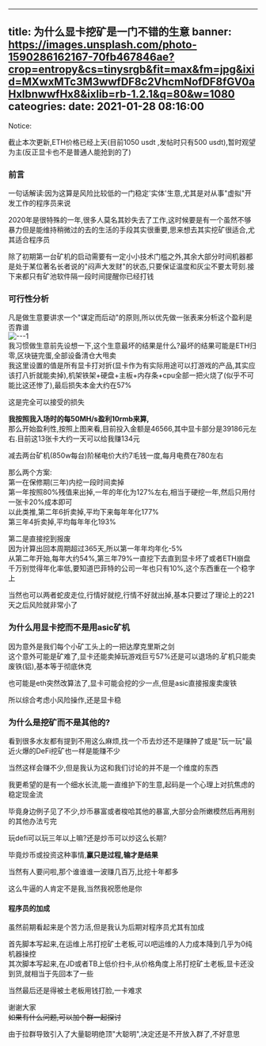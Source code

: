 
---
title: 为什么显卡挖矿是一门不错的生意
banner: https://images.unsplash.com/photo-1590286162167-70fb467846ae?crop=entropy&cs=tinysrgb&fit=max&fm=jpg&ixid=MXwxMTc3M3wwfDF8c2VhcmNofDF8fGV0aHxlbnwwfHx8&ixlib=rb-1.2.1&q=80&w=1080
cateogries: 
date: 2021-01-28 08:16:00
---
<!--kg-card-begin: markdown--><p>Notice:<br>
截止本次更新,ETH价格已经上天(目前1050 usdt ,发帖时只有500 usdt),暂时观望为主(反正显卡也不是普通人能抢到的了)</p>
<h3 id="">前言</h3>
<p>一句话解读:因为这算是风险比较低的一门稳定'实体'生意,尤其是对从事&quot;虚拟&quot;开发工作的程序员来说</p>
<p>2020年是很特殊的一年,很多人莫名其妙失去了工作,这时候要是有一个虽然不够暴力但是能维持稍微过的去的生活的手段其实很重要,思来想去其实挖矿很适合,尤其适合程序员</p>
<p>除了初期第一台矿机的启动需要有一定小小技术门槛之外,其余大部分时间机器都是处于某位著名长者说的&quot;闷声大发财&quot;的状态,只要保证温度和灰尘不要太苛刻.接下来都只有矿池软件隔一段时间提醒你已经打钱</p>
<h3 id="">可行性分析</h3>
<p>凡是做生意要讲求一个&quot;谋定而后动&quot;的原则,所以优先做一张表来分析这个盈利是否靠谱<br>
<img src="/images/2020/12/---1.png" alt="---1" loading="lazy"><br>
我习惯做生意前先设想一下,这个生意最坏的结果是什么?最坏的结果可能是ETH归零,区块链完蛋,全部设备清仓大甩卖<br>
我这里设置的值是所有显卡打对折(显卡作为有实际用途可以打游戏的产品,其实应该打八折就能卖掉),机架铁架+硬盘+主板+内存条+cpu全部一把火烧了(似乎不可能比这还惨了),最后损失本金大约在57%</p>
<p>这是完全可以接受的损失</p>
<p><strong>我按照我入场时的每50MH/s盈利10rmb来算,</strong><br>
那么开始盈利性,按照上图来看,目前投入金额是46566,其中显卡部分是39186元左右.目前这13张卡大约一天可以给我赚134元</p>
<p>减去两台矿机(850w每台)阶梯电价大约7毛钱一度,每月电费在780左右</p>
<p>那么两个方案:<br>
第一在保修期(三年)内挖一段时间卖掉<br>
第一年按照80%残值来出掉,一年的年化为127%左右,相当于硬挖一年,然后只用付一张卡20%成本即可<br>
以此类推,第二年6折卖掉,平均下来每年年化177%<br>
第三年4折卖掉,平均每年年化193%</p>
<p>第二是直接挖到报废<br>
因为计算出回本周期超过365天,所以第一年年均年化-5%<br>
从第二年开始,每年大约54%,第三年79%一直挖下去直到显卡坏了或者ETH崩盘<br>
千万别觉得年化率低,要知道巴菲特的公司一年也只有10%,这个东西重在一个稳字上</p>
<p>当然也可以两者蛇皮走位,行情好就挖,行情不好就出掉,基本只要过了理论上的221天之后风险就非常小了</p>
<h3 id="asic">为什么用显卡挖而不是用asic矿机</h3>
<p>因为意外是我们每个小矿工头上的一把达摩克里斯之剑<br>
这个意外可能是矿难了,显卡还能卖掉玩游戏巨亏57%还是可以退场的.矿机只能卖废铁(铝),基本等于彻底休克</p>
<p>也可能是eth突然改算法了,显卡可能会挖的少一点,但是asic直接报废卖废铁</p>
<p>所以综合考虑小风险操作,还是显卡稳</p>
<h3 id="">为什么是挖矿而不是其他的?</h3>
<p>看到很多水友都有提到不用这么麻烦,找一个币去炒还不是赚肿了或是&quot;玩一玩&quot;最近火爆的DeFi挖矿也一样是能赚不少</p>
<p>当然这样会赚不少,但是我认为这和我们讨论的并不是一个维度的东西</p>
<p>我更希望的是有一个细水长流,能一直维护下的生意,起码是一个心理上对抗焦虑的稳定现金流</p>
<p>毕竟身边例子见了不少,炒币暴富或者梭哈其他的暴富,大部分会所嫩模然后再用别的其他办法亏完</p>
<p>玩defi可以玩三年以上嘛?还是炒币可以炒这么长期?</p>
<p>毕竟炒币或投资这种事情,<strong>赢只是过程,输才是结果</strong></p>
<p>当然有人要问啦,那个谁谁谁一波赚几百万,比挖十年都多</p>
<p>这么牛逼的人肯定不是我,当然我祝愿他是你</p>
<h4 id="">程序员的加成</h4>
<p>虽然前期看起来是个苦力活,但是我认为后期对程序员尤其有加成</p>
<p>首先脚本写起来,在运维上吊打挖矿土老板,可以吧运维的人力成本降到几乎为0纯机器操控<br>
其次脚本写起来,在JD或者TB上低价扫卡,从价格角度上吊打挖矿土老板,显卡还没到货,就相当于先回本了一些</p>
<p>当然最后还是得被土老板用钱打脸,一卡难求</p>
<p>谢谢大家<br>
<s>如果有什么问题,可以加个群一起探讨</s></p>
<p>由于拉群导致引入了大量聪明绝顶&quot;大聪明&quot;,决定还是不开放入群了,不好意思</p>
<!--kg-card-end: markdown-->
    